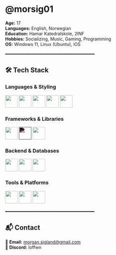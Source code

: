 # @morsig01

**Age:** 17  
**Languages:** English, Norwegian  
**Education:** Hamar Katedralskole, 2INF  
**Hobbies:** Socializing, Music, Gaming, Programming  
**OS:** Windows 11, Linux (Ubuntu), iOS  

━━━━━━━━━━━━━━━━━━━━━━━━━━━━━━━━━━

## 🛠️ Tech Stack  

### Languages & Styling  
<p align="left">
  <img src="https://cdn.jsdelivr.net/gh/devicons/devicon/icons/typescript/typescript-original.svg" width="40" height="40"/>
  <img src="https://cdn.jsdelivr.net/gh/devicons/devicon/icons/javascript/javascript-original.svg" width="40" height="40"/>
  <img src="https://cdn.jsdelivr.net/gh/devicons/devicon/icons/html5/html5-original.svg" width="40" height="40"/>
  <img src="https://cdn.jsdelivr.net/gh/devicons/devicon/icons/css3/css3-original.svg" width="40" height="40"/>
  <img src="https://cdn.jsdelivr.net/gh/devicons/devicon@latest/icons/tailwindcss/tailwindcss-original.svg" width="40" height="40"/>
</p>

### Frameworks & Libraries  
<p align="left">
  <img src="https://cdn.jsdelivr.net/gh/devicons/devicon/icons/react/react-original.svg" width="40" height="40"/>
  <img src="https://cdn.jsdelivr.net/gh/devicons/devicon/icons/nextjs/nextjs-original.svg" width="40" height="40" style="filter: invert(1);"/>
  <img src="https://cdn.jsdelivr.net/gh/devicons/devicon/icons/nodejs/nodejs-original.svg" width="40" height="40"/>
</p>

### Backend & Databases  
<p align="left">
  <img src="https://cdn.jsdelivr.net/gh/devicons/devicon/icons/mysql/mysql-original.svg" width="40" height="40"/>
  <img src="https://cdn.jsdelivr.net/gh/devicons/devicon@latest/icons/supabase/supabase-original.svg" width="40" height="40"/>
  <img src="https://cdn.jsdelivr.net/gh/devicons/devicon@latest/icons/sanity/sanity-original.svg" width="40" height="40"/>
</p>

### Tools & Platforms  
<p align="left">
  <img src="https://cdn.jsdelivr.net/gh/devicons/devicon/icons/git/git-original.svg" width="40" height="40"/>
  <img src="https://cdn.jsdelivr.net/gh/devicons/devicon/icons/figma/figma-original.svg" width="40" height="40"/>
  <img src="https://cdn.jsdelivr.net/gh/devicons/devicon@latest/icons/vercel/vercel-original.svg" width="40" height="40"/>
</p>

━━━━━━━━━━━━━━━━━━━━━━━━━━━━━━━━━━

## 📬 Contact  
📧 **Email:** [morgan.sigland@gmail.com](mailto:morgan.sigland@gmail.com)  
💬 **Discord:** loffwn  
